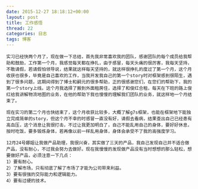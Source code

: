 ```yaml
---
date: 2015-12-27 18:18:12+00:00
layout: post
title: 工作感悟
thread: 22
categories: 日志
tags: 博客
---
```


	实习已经快两个月了，现在做一下总结，首先我非常喜欢我的团队，感谢团队的每个成员给我帮助和鼓励，工作第一个月，我感觉每天都在挣扎，由于感冒，每天头痛的很厉害，我每天坚持，不敢请假，若请假怕领导说，结果就这样每天坚持的，就这样很挣扎的度过了第一个月，这个月收获也很多，毕竟是自己喜欢的工作，当我开发我自己的第一个story时对框架感到很陌生，遇到了很多问题，这期间得到了博士和嗣元的很多帮助，正的很感谢您们，在您们的帮助下，我的第一个story上线。这个月我选择了搬到外面租房住，选择了和俊红合租，每天在下班的路上俊红给我讲解物流地图的业务，在他的帮助下我也慢慢的理解我们团队的业务，就这样地一个月结束了。

	现在实习的第二个月也快结束了，这个月收获比较多，大概了解g7s框架，也能在框架地下能独立完成简单的story，但这个月不幸的时感冒一直没有好，请假去看病，结果查出自己已经患有高血压，这个消息让我很打击，不过让我更加明白了，自己不能乱用自己的身体，要好好休息，按时吃饭，要多锻炼身体，若再像以前一样乱用身体，身体会承受不了我的高强度学习。
	
	12月24号娜姐让我做产品助理，我很兴奋，其实做了三天的产品，我自己发现自己并不适合做产品，没有耐心，不过我会努力去做好。现在我慢慢的发现做产品没有当时想想的那么轻松，想要做好产品，必须注意一下几点：	
	1）要有耐心。
	2）了解市场，只有彻底了解了市场了才能为公司带来利益。
	3）要有很强的交际能力和逻辑能力。
	4）要有过硬的技术。
